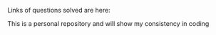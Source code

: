 Links of questions solved are here:

This is a personal repository and will show my consistency in coding
